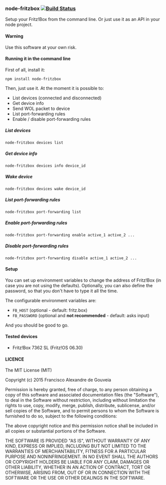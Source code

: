 ### node-fritzbox [![Build Status](https://travis-ci.org/franciscogouveia/node-fritzbox.svg?branch=master)](https://travis-ci.org/franciscogouveia/node-fritzbox)

Setup your Fritz!Box from the command line. Or just use it as an API in your node project.

#### Warning

Use this software at your own risk.

#### Running it in the command line

First of all, install it:

```
npm install node-fritzbox
```

Then, just use it. At the moment it is possible to:

* List devices (connected and disconnected)
* Get device info
* Send WOL packet to device
* List port-forwarding rules
* Enable / disable port-forwarding rules


##### List devices

```
node-fritzbox devices list
```

##### Get device info

```
node-fritzbox devices info device_id
```

##### Wake device

```
node-fritzbox devices wake device_id
```

##### List port-forwarding rules

```
node-fritzbox port-forwarding list
```

##### Enable port-forwarding rules

```
node-fritzbox port-forwarding enable active_1 active_2 ...
```

##### Disable port-forwarding rules

```
node-fritzbox port-forwarding disable active_1 active_2 ...
```

#### Setup

You can set up environment variables to change the address of Fritz!Box (in case you are not using the defaults). Optionally, you can also define the password, so that you don't have to type it all the time.

The configurable environment variables are:

* `FB_HOST` (optional - default: fritz.box)
* `FB_PASSWORD` (optional and **not recommended** - default: asks input)

And you should be good to go.


#### Tested devices

* Fritz!Box 7362 SL (Fritz!OS 06.30)

#### LICENCE

The MIT License (MIT)

Copyright (c) 2015 Francisco Alexandre de Gouveia

Permission is hereby granted, free of charge, to any person obtaining a copy
of this software and associated documentation files (the "Software"), to deal
in the Software without restriction, including without limitation the rights
to use, copy, modify, merge, publish, distribute, sublicense, and/or sell
copies of the Software, and to permit persons to whom the Software is
furnished to do so, subject to the following conditions:

The above copyright notice and this permission notice shall be included in all
copies or substantial portions of the Software.

THE SOFTWARE IS PROVIDED "AS IS", WITHOUT WARRANTY OF ANY KIND, EXPRESS OR
IMPLIED, INCLUDING BUT NOT LIMITED TO THE WARRANTIES OF MERCHANTABILITY,
FITNESS FOR A PARTICULAR PURPOSE AND NONINFRINGEMENT. IN NO EVENT SHALL THE
AUTHORS OR COPYRIGHT HOLDERS BE LIABLE FOR ANY CLAIM, DAMAGES OR OTHER
LIABILITY, WHETHER IN AN ACTION OF CONTRACT, TORT OR OTHERWISE, ARISING FROM,
OUT OF OR IN CONNECTION WITH THE SOFTWARE OR THE USE OR OTHER DEALINGS IN THE
SOFTWARE.
